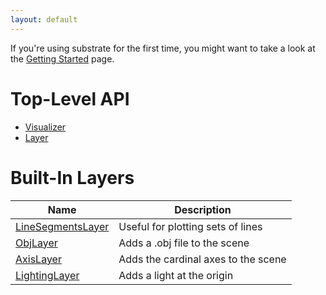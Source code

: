 ```yaml
---
layout: default
---
```


If you're using substrate for the first time, you might want to take a look at the [Getting Started](guide/0) page.

# Top-Level API

- [Visualizer](api/Visualizer)
- [Layer](api/Layer)

# Built-In Layers

| Name | Description |
|------|-------------|
| [LineSegmentsLayer](api/layers/LineSegmentsLayer) | Useful for plotting sets of lines |
| [ObjLayer](api/layers/ObjLayer) | Adds a .obj file to the scene |
| [AxisLayer](api/layers/AxisLayer) | Adds the cardinal axes to the scene |
| [LightingLayer](api/layers/LightingLayer) | Adds a light at the origin |
